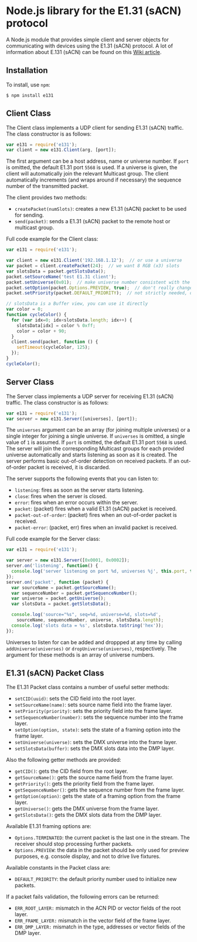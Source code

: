 # Node.js library for the E1.31 (sACN) protocol

A Node.js module that provides simple client and server objects for communicating with devices using the E1.31 (sACN) protocol. A lot of information about E.131 (sACN) can be found on this [Wiki article](http://www.doityourselfchristmas.com/wiki/index.php?title=E1.31_(Streaming-ACN)_Protocol).

## Installation

To install, use `npm`:

    $ npm install e131

## Client Class

The Client class implements a UDP client for sending E1.31 (sACN) traffic. The class constructor is as follows:

```javascript
var e131 = require('e131');
var client = new e131.Client(arg, [port]);
```

The first argument can be a host address, name or universe number. If `port` is omitted, the default E1.31 port `5568` is used.
If a universe is given, the client will automatically join the relevant Multicast group.
The client automatically increments (and wraps around if necessary) the sequence number of the transmitted packet.

The client provides two methods:

* `createPacket(numSlots)`: creates a new E1.31 (sACN) packet to be used for sending.
* `send(packet)`: sends a E1.31 (sACN) packet to the remote host or multicast group.

Full code example for the Client class:

```javascript
var e131 = require('e131');

var client = new e131.Client('192.168.1.12');  // or use a universe
var packet = client.createPacket(24);  // we want 8 RGB (x3) slots
var slotsData = packet.getSlotsData();
packet.setSourceName('test E1.31 client');
packet.setUniverse(0x01);  // make universe number consistent with the client
packet.setOption(packet.Options.PREVIEW, true);  // don't really change any fixture
packet.setPriority(packet.DEFAULT_PRIORITY);  // not strictly needed, done automatically

// slotsData is a Buffer view, you can use it directly
var color = 0;
function cycleColor() {
  for (var idx=0; idx<slotsData.length; idx++) {
    slotsData[idx] = color % 0xff;
    color = color + 90;
  }
  client.send(packet, function () {
    setTimeout(cycleColor, 125);
  });
}
cycleColor();
```

## Server Class

The Server class implements a UDP server for receiving E1.31 (sACN) traffic. The class constructor is as follows:

```javascript
var e131 = require('e131');
var server = new e131.Server([universes], [port]);
```

The `universes` argument can be an array (for joining multiple universes) or a single integer for joining a single universe. If `universes` is omitted, a single value of `1` is assumed. If `port` is omitted, the default E1.31 port `5568` is used.
The server will join the corresponding Multicast groups for each provided universe automatically and starts listening as soon as it is created.
The server performs basic out-of-order detection on received packets. If an out-of-order packet is received, it is discarded.

The server supports the following events that you can listen to:

* `listening`: fires as soon as the server starts listening.
* `close`: fires when the server is closed.
* `error`: fires when an error occurs within the server.
* `packet`: (packet) fires when a valid E1.31 (sACN) packet is received.
* `packet-out-of-order`: (packet) fires when an out-of-order packet is received.
* `packet-error`: (packet, err) fires when an invalid packet is received.

Full code example for the Server class:

```javascript
var e131 = require('e131');

var server = new e131.Server([0x0001, 0x0002]);
server.on('listening', function() {
  console.log('server listening on port %d, universes %j', this.port, this.universes);
});
server.on('packet', function (packet) {
  var sourceName = packet.getSourceName();
  var sequenceNumber = packet.getSequenceNumber();
  var universe = packet.getUniverse();
  var slotsData = packet.getSlotsData();

  console.log('source="%s", seq=%d, universe=%d, slots=%d',
    sourceName, sequenceNumber, universe, slotsData.length);
  console.log('slots data = %s', slotsData.toString('hex'));
});
```

Universes to listen for can be added and droppped at any time by calling `addUniverse(universes)` or `dropUniverse(universes)`, respectively. The argument for these methods is an array of universe numbers.

## E1.31 (sACN) Packet Class

The E1.31 Packet class contains a number of useful setter methods:

* `setCID(uuid)`: sets the CID field into the root layer.
* `setSourceName(name)`: sets source name field into the frame layer.
* `setPriority(priority)`: sets the priority field into the frame layer.
* `setSequenceNumber(number)`: sets the sequence number into the frame layer.
* `setOption(option, state)`: sets the state of a framing option into the frame layer.
* `setUniverse(universe)`: sets the DMX universe into the frame layer.
* `setSlotsData(buffer)`: sets the DMX slots data into the DMP layer.

Also the following getter methods are provided:

* `getCID()`: gets the CID field from the root layer.
* `getSourceName()`: gets the source name field from the frame layer.
* `getPriority()`: gets the priority field from the frame layer.
* `getSequenceNumber()`: gets the sequence number from the frame layer.
* `getOption(option)`: gets the state of a framing option from the frame layer.
* `getUniverse()`: gets the DMX universe from the frame layer.
* `getSlotsData()`: gets the DMX slots data from the DMP layer.

Available E1.31 framing options are:

* `Options.TERMINATED`: the current packet is the last one in the stream. The receiver should stop processing further packets.
* `Options.PREVIEW`: the data in the packet should be only used for preview purposes, e.g. console display, and not to drive live fixtures.

Available constants in the Packet class are:

* `DEFAULT_PRIORITY`: the default priority number used to initialize new packets.

If a packet fails validation, the following errors can be returned:

* `ERR_ROOT_LAYER:` mismatch in the ACN PID or vector fields of the root layer.
* `ERR_FRAME_LAYER:` mismatch in the vector field of the frame layer.
* `ERR_DMP_LAYER:` mismatch in the type, addresses or vector fields of the DMP layer.
